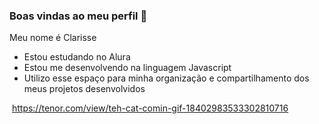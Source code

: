### Boas vindas ao meu perfil 💙

Meu nome é Clarisse

- Estou estudando no Alura
- Estou me desenvolvendo na linguagem Javascript
- Utilizo esse espaço para minha organização e compartilhamento dos meus projetos desenvolvidos

![]()
https://tenor.com/view/teh-cat-comin-gif-18402983533302810716
